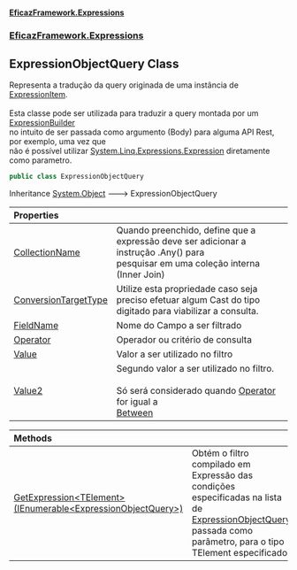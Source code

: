 #### [EficazFramework.Expressions](EficazFrameworkExpressions.md 'EficazFramework Expressions')
### [EficazFramework.Expressions](EficazFrameworkExpressions.md#EficazFramework.Expressions 'EficazFramework.Expressions')

## ExpressionObjectQuery Class

Representa a tradução da query originada de uma instância de [ExpressionItem](EficazFramework.Expressions/ExpressionItem.md 'EficazFramework.Expressions.ExpressionItem'). <br/>  
Esta classe pode ser utilizada para traduzir a query montada por um [ExpressionBuilder](EficazFramework.Expressions/ExpressionBuilder.md 'EficazFramework.Expressions.ExpressionBuilder')  
no intuito de ser passada como argumento (Body) para alguma API Rest, por exemplo, uma vez que  
não é possível utilizar [System.Linq.Expressions.Expression](https://docs.microsoft.com/en-us/dotnet/api/System.Linq.Expressions.Expression 'System.Linq.Expressions.Expression') diretamente como parametro.

```csharp
public class ExpressionObjectQuery
```

Inheritance [System.Object](https://docs.microsoft.com/en-us/dotnet/api/System.Object 'System.Object') &#129106; ExpressionObjectQuery

| Properties | |
| :--- | :--- |
| [CollectionName](EficazFramework.Expressions/ExpressionObjectQuery/CollectionName.md 'EficazFramework.Expressions.ExpressionObjectQuery.CollectionName') | Quando preenchido, define que a expressão deve ser adicionar a instrução .Any() para<br/>pesquisar em uma coleção interna (Inner Join) |
| [ConversionTargetType](EficazFramework.Expressions/ExpressionObjectQuery/ConversionTargetType.md 'EficazFramework.Expressions.ExpressionObjectQuery.ConversionTargetType') | Utilize esta propriedade caso seja preciso efetuar algum Cast do tipo digitado para viabilizar a consulta. |
| [FieldName](EficazFramework.Expressions/ExpressionObjectQuery/FieldName.md 'EficazFramework.Expressions.ExpressionObjectQuery.FieldName') | Nome do Campo a ser filtrado |
| [Operator](EficazFramework.Expressions/ExpressionObjectQuery/Operator.md 'EficazFramework.Expressions.ExpressionObjectQuery.Operator') | Operador ou critério de consulta |
| [Value](EficazFramework.Expressions/ExpressionObjectQuery/Value.md 'EficazFramework.Expressions.ExpressionObjectQuery.Value') | Valor a ser utilizado no filtro |
| [Value2](EficazFramework.Expressions/ExpressionObjectQuery/Value2.md 'EficazFramework.Expressions.ExpressionObjectQuery.Value2') | Segundo valor a ser utilizado no filtro. <br/><br/>Só será considerado quando [Operator](EficazFramework.Expressions/ExpressionObjectQuery/Operator.md 'EficazFramework.Expressions.ExpressionObjectQuery.Operator') for igual a<br/>[Between](EficazFramework.Enums/CompareMethod.md#EficazFramework.Enums.CompareMethod.Between 'EficazFramework.Enums.CompareMethod.Between') |

| Methods | |
| :--- | :--- |
| [GetExpression&lt;TElement&gt;(IEnumerable&lt;ExpressionObjectQuery&gt;)](EficazFramework.Expressions/ExpressionObjectQuery/GetExpression_TElement_(IEnumerable_ExpressionObjectQuery_).md 'EficazFramework.Expressions.ExpressionObjectQuery.GetExpression<TElement>(System.Collections.Generic.IEnumerable<EficazFramework.Expressions.ExpressionObjectQuery>)') | Obtém o filtro compilado em Expressão das condições especificadas na lista de [ExpressionObjectQuery](EficazFramework.Expressions/ExpressionObjectQuery.md 'EficazFramework.Expressions.ExpressionObjectQuery')<br/>passada como parâmetro, para o tipo TElement especificado. |
